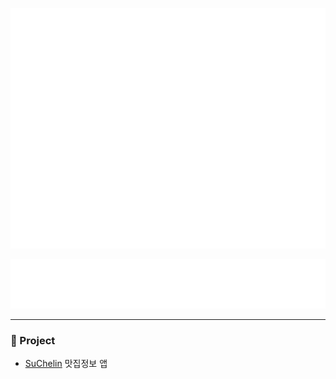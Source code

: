 ![Metrics](/github-metrics.svg)

![starred](/metrics.plugin.topics.icons.svg)

 ----


### 🔭 Project

 - [SuChelin](https://github.com/kimmandoo/SuChelin) 맛집정보 앱 




<!--
**mingyuk99/mingyuk99** is a ✨ _special_ ✨ repository because its `README.md` (this file) appears on your GitHub profile.

Here are some ideas to get you started:

- 🔭 I’m currently working on ...
- 🌱 I’m currently learning ...
- 👯 I’m looking to collaborate on ...
- 🤔 I’m looking for help with ...
- 💬 Ask me about ...
- 📫 How to reach me: ...
- 😄 Pronouns: ...
- ⚡ Fun fact: ...
-->
